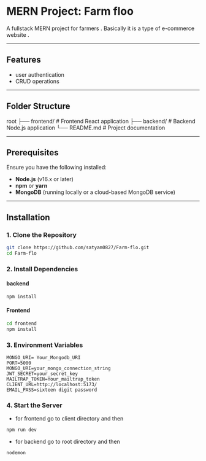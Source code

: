# MERN Project: Farm floo

A fullstack MERN project for farmers . Basically it is a type of e-commerce website .

---

## Features

-  user authentication
-  CRUD operations

---

## Folder Structure

root ├── frontend/ # Frontend React application 
     ├── backend/ # Backend Node.js application └── README.md # Project documentation


---

## Prerequisites

Ensure you have the following installed:

- **Node.js** (v16.x or later)
- **npm** or **yarn**
- **MongoDB** (running locally or a cloud-based MongoDB service)

---

## Installation

### 1. Clone the Repository
```bash
git clone https://github.com/satyam0827/Farm-flo.git
cd Farm-flo
```

### 2. Install Dependencies

#### backend
```bash
npm install
```

#### Frontend
```bash
cd frontend
npm install
```

### 3. Environment Variables
```
MONGO_URI= Your_Mongodb_URI
PORT=5000
MONGO_URI=your_mongo_connection_string
JWT_SECRET=your_secret_key
MAILTRAP_TOKEN=Your_mailtrap_token
CLIENT_URL=http://localhost:5173/
EMAIL_PASS=sixteen digit password
```

### 4. Start the Server
- for frontend go to client directory and then
```bash
npm run dev
```
- for backend go to root directory and then
```bash
nodemon
```


